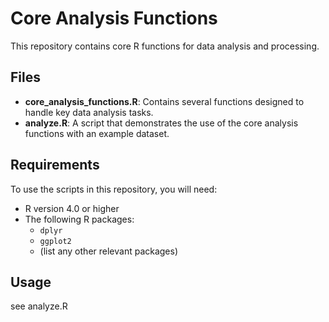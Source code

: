 # Core Analysis Functions

This repository contains core R functions for data analysis and processing.

## Files

- **core_analysis_functions.R**: Contains several functions designed to handle key data analysis tasks.
- **analyze.R**: A script that demonstrates the use of the core analysis functions with an example dataset.

## Requirements

To use the scripts in this repository, you will need:

- R version 4.0 or higher
- The following R packages:
  - `dplyr`
  - `ggplot2`
  - (list any other relevant packages)

## Usage

see analyze.R


